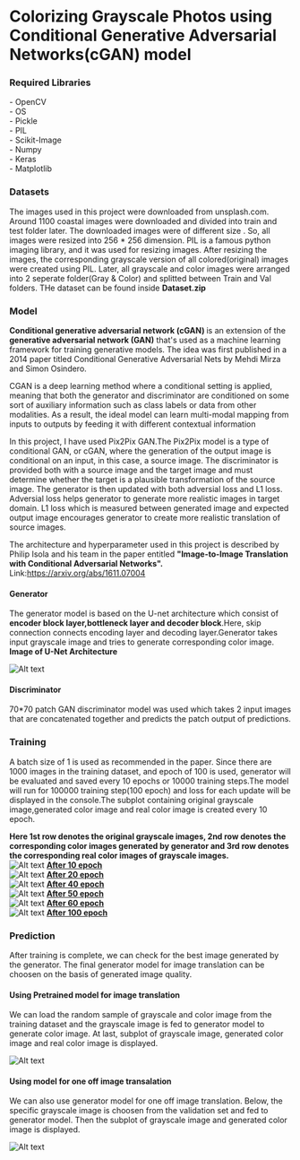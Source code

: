# Colorizing Grayscale Photos using Conditional Generative Adversarial Networks(cGAN) model


<h3><b>Required Libraries</b></h3>
- OpenCV <br>
- OS <br>
- Pickle<br>
- PIL<br>
- Scikit-Image<br>
- Numpy<br>
- Keras<br>
- Matplotlib<br>

<h3><b>Datasets</b></h3>
The images used in this project were downloaded from unsplash.com. Around 1100 coastal images were downloaded and divided into train and test folder later.
The downloaded images were of different size . So, all images were resized into 256 * 256 dimension. PIL is a famous python imaging library, and it was used for resizing images.
After resizing the images, the corresponding grayscale version of all colored(original) images were created using PIL. 
Later, all grayscale and color images were arranged into 2 seperate folder(Gray & Color) and splitted between Train and Val folders.
THe dataset can be found inside <b>Dataset.zip</b>

<h3><b>Model</b></h3>
<b>Conditional generative adversarial network (cGAN) </b>is an extension of the <b>generative adversarial network (GAN)</b> that's used as a machine learning framework for training generative models. The idea was first published in a 2014 paper titled Conditional Generative Adversarial Nets by Mehdi Mirza and Simon Osindero.

CGAN is a deep learning method where a conditional setting is applied, meaning that both the generator and discriminator are conditioned on some sort of auxiliary information such as class labels or data from other modalities. As a result, the ideal model can learn multi-modal mapping from inputs to outputs by feeding it with different contextual information

In this project, I have used Pix2Pix GAN.The Pix2Pix model is a type of conditional GAN, or cGAN, where the generation of the output image is conditional on an input, in this case, a source image. The discriminator is provided both with a source image and the target image and must determine whether the target is a plausible transformation of the source image. The generator is then updated with both adversial loss and L1 loss. Adversial loss helps generator to generate more realistic images in target domain. L1 loss which is measured between generated image and expected output image encourages generator to create more realistic translation of source images.

The architecture and hyperparameter used in this project is described by Philip Isola and his team in the paper entitled <b>"Image-to-Image Translation with Conditional Adversarial Networks".</b> Link:https://arxiv.org/abs/1611.07004

<h4><b>Generator </b></h4>
The generator model is based on the U-net architecture which consist of <b>encoder block layer,bottleneck layer and decoder block</b>.Here, skip connection connects encoding layer and decoding layer.Generator takes input grayscale image and tries to generate corresponding color image.
<b>Image of U-Net Architecture</b>



![Alt text](U-Net.png?raw=true "Optional Title")

<h4><b>Discriminator </b></h4>
70*70 patch GAN discriminator model was used which takes 2 input images that are concatenated together and predicts the patch output of predictions.

<h3><b>Training</b></h3>
A batch size of 1 is used as recommended in the paper. Since there are 1000 images in the training dataset, and epoch of 100 is used, generator will be evaluated and saved every 10 epochs or 10000 training steps.The model will run for 100000 training step(100 epoch) and loss for each update will be displayed in the console.The subplot containing original grayscale image,generated color image and real color image is created every 10 epoch.

<b>Here 1st row denotes the original grayscale images, 2nd row denotes the corresponding color images generated by generator and 3rd row denotes the corresponding real color images of grayscale images.</b><br>
![Alt text](plot_010000.png?raw=true "Optional Title")
<b><u>After 10 epoch</u></b>
<br>
![Alt text](plot_020000.png?raw=true "Optional Title")
<b><u>After 20 epoch</u></b>
<br>
![Alt text](plot_040000.png?raw=true "Optional Title")
<b><u>After 40 epoch</u></b>
<br>
![Alt text](plot_050000.png?raw=true "Optional Title")
<b><u>After 50 epoch</u></b>
<br>
![Alt text](plot_060000.png?raw=true "Optional Title")
<b><u>After 60 epoch</u></b>
<br>
![Alt text](plot_100000.png?raw=true "Optional Title")
<b><u>After 100 epoch</u></b>
<br>

<h3><b>Prediction</b></h3>
After training is complete, we can check for the best image generated by the generator. The final generator model for image translation can be choosen on the basis of generated image quality.
<h4><b>Using Pretrained model for image translation</b></h4>
We can load the random sample of grayscale and color image from the training dataset and  the grayscale image is fed to generator model to generate color image. At last, subplot of grayscale image, generated color image and real color image is displayed.

![Alt text](imageTranslationRandom.png?raw=true "Optional Title")

<h4><b>Using model for one off image transalation</b></h4>
We can also use generator model for one off image translation.
Below, the specific grayscale image is choosen from the validation set and fed to generator model. Then the subplot of grayscale image and generated color image is displayed. 

![Alt text](imageTransaltionOneOff.png?raw=true "Optional Title")

